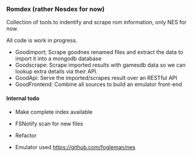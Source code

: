 ### Romdex (rather Nesdex for now)

Collection of tools to indentify and scrape rom information, only NES
for now.

All code is work in progress.

* Goodimport; Scrape goodnes renamed files and extract the data to
  import it into a mongodb database
* Goodscrape: Scrape imported results with gamesdb data so we can lookup
  extra details via their API.
* GoodApi: Serve the imported/scrapes result over an RESTful API
* GoodFrontend: Combine all sources to build an emulator front-end

#### Internal todo

* Make complete index available
* FSNotify scan for new files
* Refactor


* Emulator used https://github.com/fogleman/nes
